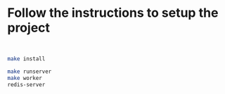 # Follow the instructions to setup the project
```sh


make install

make runserver
make worker
redis-server
```